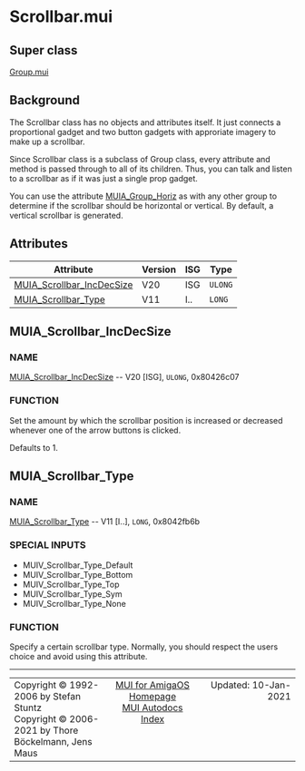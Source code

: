 # Scrollbar.mui
## Super class
[Group.mui](MUI_Group.md)
## Background
The Scrollbar class has no objects and attributes itself. It just connects a
proportional gadget and two button gadgets with approriate imagery to make
up a scrollbar.

Since Scrollbar class is a subclass of Group class, every attribute and
method is passed through to all of its children. Thus, you can talk and
listen to a scrollbar as if it was just a single prop gadget.

You can use the attribute [MUIA_Group_Horiz](MUI_Group/#MUIA_Group_Horiz) as with any other group to
determine if the scrollbar should be horizontal or vertical. By default,
a vertical scrollbar is generated.
## Attributes
Attribute|Version|ISG|Type
---------|-------|---|----
[MUIA_Scrollbar_IncDecSize](MUI_Scrollbar.md/#MUIA_Scrollbar_IncDecSize)|V20|ISG|`ULONG`
[MUIA_Scrollbar_Type](MUI_Scrollbar.md/#MUIA_Scrollbar_Type)|V11|I..|`LONG`

## MUIA_Scrollbar_IncDecSize
### NAME
[MUIA_Scrollbar_IncDecSize](MUI_Scrollbar/#MUIA_Scrollbar_IncDecSize) -- V20 [ISG], `ULONG`, 0x80426c07

### FUNCTION
Set the amount by which the scrollbar position is increased or decreased
whenever one of the arrow buttons is clicked.

Defaults to 1.

## MUIA_Scrollbar_Type
### NAME
[MUIA_Scrollbar_Type](MUI_Scrollbar/#MUIA_Scrollbar_Type) -- V11 [I..], `LONG`, 0x8042fb6b

### SPECIAL INPUTS
  * MUIV_Scrollbar_Type_Default
  * MUIV_Scrollbar_Type_Bottom
  * MUIV_Scrollbar_Type_Top
  * MUIV_Scrollbar_Type_Sym
  * MUIV_Scrollbar_Type_None

### FUNCTION
Specify a certain scrollbar type. Normally, you should respect the users
choice and avoid using this attribute.

----
<table class='compact' style='border: none; border-spacing: 0px; margin: 0px' width='100%'>
<tr>
<td style='text-align: left; vertical-align: top' width='33%'>Copyright &copy 1992-2006 by Stefan Stuntz<br>Copyright &copy 2006-2021 by Thore B&ouml;ckelmann, Jens Maus</TD>
<td style='text-align: center; vertical-align: top' width='33%'>
<a href=http://muidev.de>MUI for AmigaOS Homepage</a><br>
<a href=http://muidev.de/wiki/Documentation>MUI Autodocs Index</a>
</td>
<td style='text-align: right; vertical-align: top' width='33%'>Updated: 10-Jan-2021</td>
</tr>
</table>
